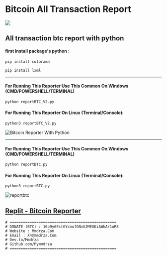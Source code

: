# Bitcoin All Transaction Report

![](https://raw.githubusercontent.com/Pymmdrza/AllTransactionReportBitcoin/main/headreporter.png)

## All transaction btc report with python 

#### first install package's python :

`pip install colorama`

`pip install lxml`

----

#### For Running This Reporter Use This Common On Windows (CMD/POWERSHELL/TERMINAL)

`python reportBTC_V2.py`

#### For Running This Reporter On Linux (Terminal/Console):

`python3 reportBTC_V2.py`


![Bitcoin Reporter With Python](https://github.com/Pymmdrza/AllTransactionReportBitcoin/blob/660c15b754fe266fe91d0fc8f15ee39e4a9cbb94/reportBTC2.png 'Bitcoin Reporter With Python')

----

#### For Running This Reporter Use This Common On Windows (CMD/POWERSHELL/TERMINAL)

`python reportBTC.py`

#### For Running This Reporter On Linux (Terminal/Console):

`python3 reportBTC.py`


![reportbtc](https://github.com/Pymmdrza/AllTransactionReportBitcoin/blob/main/reportbtc.png)

[Replit - Bitcoin Reporter](https://replit.com/@Mohammadrezafek/Bitcoin-Reporter-V3)
----
```
# ================================================
# DONATE (BTC) : 16p9y6EstGYcnofGNvUJMEGKiAWhAr1uR8
# Website : Mmdrza.Com
# Email : X4@mmdrza.Com
# Dev.to/Mmdrza
# Github.com/Pymmdrza
# ================================================
```
